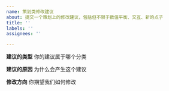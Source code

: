 ```yaml
---
name: 策划类修改建议
about: 提交一个策划上的修改建议，包括但不限于数值平衡、交互、新的点子
title: ''
labels: ''
assignees: ''

---
```


**建议的类型**
你的建议属于哪个分类

**建议的原因**
为什么会产生这个建议

**修改方向**
你期望我们如何修改
